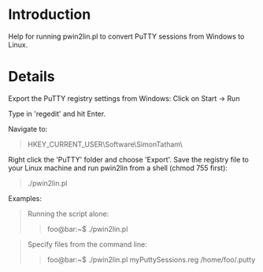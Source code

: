 # Introduction #

Help for running pwin2lin.pl to convert PuTTY sessions from Windows to Linux.

# Details #

Export the PuTTY registry settings from Windows:
Click on Start -> Run

Type in 'regedit' and hit Enter.

Navigate to:
> HKEY\_CURRENT\_USER\Software\SimonTatham\

Right click the 'PuTTY' folder and choose 'Export'. Save the registry file to your Linux machine and run pwin2lin from a shell (chmod 755 first):
> ./pwin2lin.pl

Examples:
> Running the script alone:
> > foo\@bar:~\$ ./pwin2lin.pl


> Specify files from the command line:
> > foo\@bar:~\$ ./pwin2lin.pl myPuttySessions.reg /home/foo/.putty